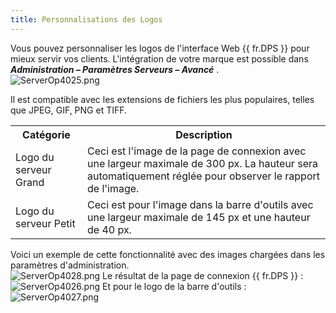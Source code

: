 ```yaml
---
title: Personnalisations des Logos
---
```

Vous pouvez personnaliser les logos de l'interface Web {{ fr.DPS }} pour mieux servir vos clients. 
L'intégration de votre marque est possible dans ***Administration – Paramètres Serveurs – Avancé*** .  
![ServerOp4025.png](/img/fr/server/ServerOp4025.png)  

Il est compatible avec les extensions de fichiers les plus populaires, telles que JPEG, GIF, PNG et TIFF. 

<table>
	<tr>
		<th>
Catégorie 
		</th>
		<th>
Description 
		</th>
	</tr>
	<tr>
		<td>
Logo du serveur Grand 
		</td>
		<td>
Ceci est l'image de la page de connexion avec une largeur maximale de 300 px. La hauteur sera automatiquement réglée pour observer le rapport de l'image. 
		</td>
	</tr>
	<tr>
		<td>
Logo du serveur Petit 
		</td>
		<td>
Ceci est pour l'image dans la barre d'outils avec une largeur maximale de 145 px et une hauteur de 40 px. 
		</td>
	</tr>
</table>

Voici un exemple de cette fonctionnalité avec des images chargées dans les paramètres d'administration.  
![ServerOp4028.png](/img/fr/server/ServerOp4028.png) 
Le résultat de la page de connexion {{ fr.DPS }}   :  
![ServerOp4026.png](/img/fr/server/ServerOp4026.png) 
Et pour le logo de la barre d'outils :  
![ServerOp4027.png](/img/fr/server/ServerOp4027.png) 

